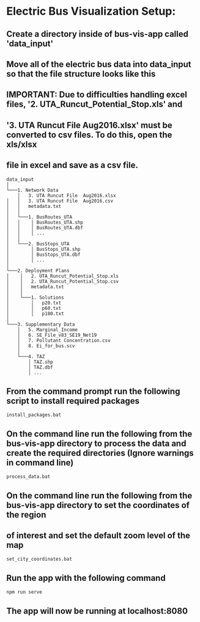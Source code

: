# Electric Bus Visualization Setup:

## Create a directory inside of bus-vis-app called 'data_input'

## Move all of the electric bus data into data_input so that the file structure looks like this
## IMPORTANT: Due to difficulties handling excel files, '2. UTA_Runcut_Potential_Stop.xls' and
## '3. UTA Runcut File  Aug2016.xlsx' must be converted to csv files. To do this, open the xls/xlsx
## file in excel and save as a csv file.

```
data_input
│
└───1. Network Data
    │   3. UTA Runcut File  Aug2016.xlsx
│   │   3. UTA Runcut File  Aug2016.csv
│   │   metadata.txt
│   │
│   └───1. BusRoutes_UTA
│   │    │ BusRoutes_UTA.shp
│   │    │ BusRoutes_UTA.dbf
│   │    │ ...
│   │
│   └───2. BusStops_UTA
│        │ BusStops_UTA.shp
│        │ BusStops_UTA.dbf
│        │ ...    
│   
└───2. Deployment Plans
│    │   2. UTA_Runcut_Potential_Stop.xls
│    │   2. UTA_Runcut_Potential_Stop.csv
│    │   metadata.txt
│    │
│    └───1. Solutions  
│        │   p20.txt
│        │   p60.txt
│        │   p180.txt   
│
└───3. Supplementary Data
    │   5. Marginal_Income
    │   6. SE_File_v83_SE19_Net19 
    │   7. Pollutant Concentration.csv
    │   8. Ei_for_bus.scv  
    │
    └───4. TAZ
        │ TAZ.shp
        │ TAZ.dbf
        │ ...
```
## From the command prompt run the following script to install required packages
```
install_packages.bat
```

## On the command line run the following from the bus-vis-app directory to process the data and create the required directories (Ignore warnings in command line)
```
process_data.bat
```

## On the command line run the following from the bus-vis-app directory to set the coordinates of the region
## of interest and set the default zoom level of the map
```
set_city_coordinates.bat
```
## Run the app with the following command
```
npm run serve
```
## The app will now be running at localhost:8080